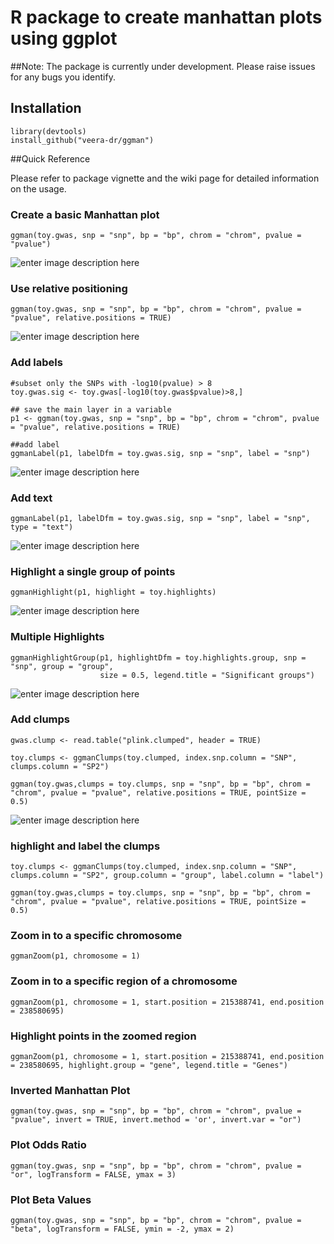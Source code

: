 


# R package to create manhattan plots using ggplot 

##Note: 
The package is currently under development.  Please raise issues for any bugs you identify.

## Installation

```
library(devtools)
install_github("veera-dr/ggman")
```

##Quick Reference 

Please refer to package vignette and the wiki page for detailed information on the usage. 

### Create a basic Manhattan plot 

```
ggman(toy.gwas, snp = "snp", bp = "bp", chrom = "chrom", pvalue = "pvalue")
```

![enter image description here](https://github.com/veera-dr/storage_ggman/blob/master/plots/p1.png)


### Use relative positioning 

```
ggman(toy.gwas, snp = "snp", bp = "bp", chrom = "chrom", pvalue = "pvalue", relative.positions = TRUE)
```

![enter image description here](https://github.com/veera-dr/storage_ggman/blob/master/plots/p2.png)

### Add labels 

```
#subset only the SNPs with -log10(pvalue) > 8
toy.gwas.sig <- toy.gwas[-log10(toy.gwas$pvalue)>8,]

## save the main layer in a variable
p1 <- ggman(toy.gwas, snp = "snp", bp = "bp", chrom = "chrom", pvalue = "pvalue", relative.positions = TRUE)

##add label
ggmanLabel(p1, labelDfm = toy.gwas.sig, snp = "snp", label = "snp")
```

![enter image description here](https://github.com/veera-dr/storage_ggman/blob/master/plots/p3.png)
### Add text

```
ggmanLabel(p1, labelDfm = toy.gwas.sig, snp = "snp", label = "snp", type = "text")
```

![enter image description here](https://github.com/veera-dr/storage_ggman/blob/master/plots/p4.png)



### Highlight a single group of points

```
ggmanHighlight(p1, highlight = toy.highlights)
```

![enter image description here](https://github.com/veera-dr/storage_ggman/blob/master/plots/p5.png)

### Multiple Highlights

```
ggmanHighlightGroup(p1, highlightDfm = toy.highlights.group, snp = "snp", group = "group", 
                    size = 0.5, legend.title = "Significant groups")
```

![enter image description here](https://github.com/veera-dr/storage_ggman/blob/master/plots/p6.png)

### Add clumps

```
gwas.clump <- read.table("plink.clumped", header = TRUE)

toy.clumps <- ggmanClumps(toy.clumped, index.snp.column = "SNP", clumps.column = "SP2") 

ggman(toy.gwas,clumps = toy.clumps, snp = "snp", bp = "bp", chrom = "chrom", pvalue = "pvalue", relative.positions = TRUE, pointSize = 0.5)
```

![enter image description here](https://github.com/veera-dr/storage_ggman/blob/master/plots/p7.png)

### highlight and label the clumps

```
toy.clumps <- ggmanClumps(toy.clumped, index.snp.column = "SNP", clumps.column = "SP2", group.column = "group", label.column = "label") 

ggman(toy.gwas,clumps = toy.clumps, snp = "snp", bp = "bp", chrom = "chrom", pvalue = "pvalue", relative.positions = TRUE, pointSize = 0.5)
```

### Zoom in to a specific chromosome
```
ggmanZoom(p1, chromosome = 1)
```



### Zoom in to a specific region of a chromosome
```
ggmanZoom(p1, chromosome = 1, start.position = 215388741, end.position = 238580695)
```

### Highlight points in the zoomed region

```
ggmanZoom(p1, chromosome = 1, start.position = 215388741, end.position = 238580695, highlight.group = "gene", legend.title = "Genes")
```

### Inverted Manhattan Plot

```
ggman(toy.gwas, snp = "snp", bp = "bp", chrom = "chrom", pvalue = "pvalue", invert = TRUE, invert.method = 'or', invert.var = "or")
```

### Plot Odds Ratio
```
ggman(toy.gwas, snp = "snp", bp = "bp", chrom = "chrom", pvalue = "or", logTransform = FALSE, ymax = 3)
```

### Plot Beta Values

```
ggman(toy.gwas, snp = "snp", bp = "bp", chrom = "chrom", pvalue = "beta", logTransform = FALSE, ymin = -2, ymax = 2)
```